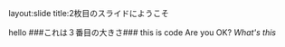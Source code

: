 layout:slide
title:2枚目のスライドにようこそ

hello
###これは３番目の大きさ###
    this is code
    Are you OK?
*What's this*
